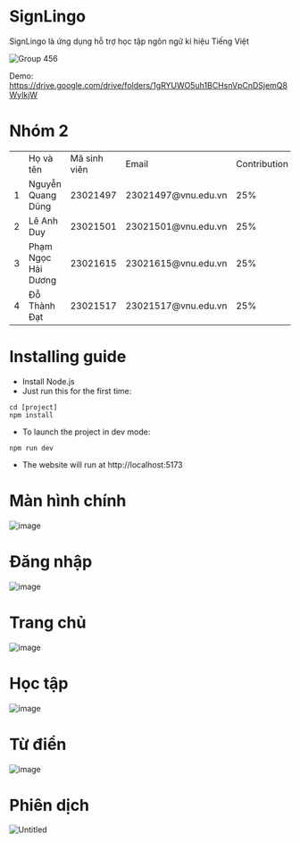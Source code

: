 # SignLingo
SignLingo là ứng dụng hỗ trợ học tập ngôn ngữ kí hiệu Tiếng Việt

![Group 456](https://github.com/user-attachments/assets/b59a3f30-3697-4780-8494-48678e70d2a1)

Demo: https://drive.google.com/drive/folders/1gRYUWO5uh1BCHsnVpCnDSjemQ8WyIkjW

# Nhóm 2
<center>
	<table>
		<th>
			<td>Họ và tên</td>
			<td>Mã sinh viên</td>
			<td>Email</td>
			<td>Contribution</td>
		</th>
		<tr>
			<td>1</td>
			<td>Nguyễn Quang Dũng</td>
			<td>23021497</td>
			<td>23021497@vnu.edu.vn</td>
			<td>25%</td>
		</tr>
		<tr>
			<td>2</td>
			<td>Lê Anh Duy</td>
			<td>23021501</td>
			<td>23021501@vnu.edu.vn</td>
			<td>25%</td>
		</tr>
		<tr>
			<td>3</td>
			<td>Phạm Ngọc Hải Dương</td>
			<td>23021615</td>
			<td>23021615@vnu.edu.vn</td>
			<td>25%</td>
		</tr>
    <tr>
			<td>4</td>
			<td>Đỗ Thành Đạt</td>
			<td>23021517</td>
			<td>23021517@vnu.edu.vn</td>
			<td>25%</td>
		</tr>
	</table>
</center>

# Installing guide
- Install Node.js
- Just run this for the first time:
```
cd [project]
npm install
```
- To launch the project in dev mode:
```
npm run dev
```

- The website will run at http://localhost:5173

# Màn hình chính
![image](https://github.com/user-attachments/assets/d1498d32-8f1f-4fa4-9b4a-a1d388c7840a)

# Đăng nhập
![image](https://github.com/user-attachments/assets/590bfc96-25d5-4fce-9b26-b54c20a22ac0)

# Trang chủ
![image](https://github.com/user-attachments/assets/725af08f-ce46-4d5a-8d4d-eed0fe8491bb)

# Học tập
![image](https://github.com/user-attachments/assets/f9c91660-a119-424d-b855-55b56b43143e)

# Từ điển
![image](https://github.com/user-attachments/assets/7fbe6187-85a9-45be-9f02-fada351bc274)

# Phiên dịch
![Untitled](https://github.com/user-attachments/assets/3bc2e600-e9a6-4092-9cda-f66282360fbe)


